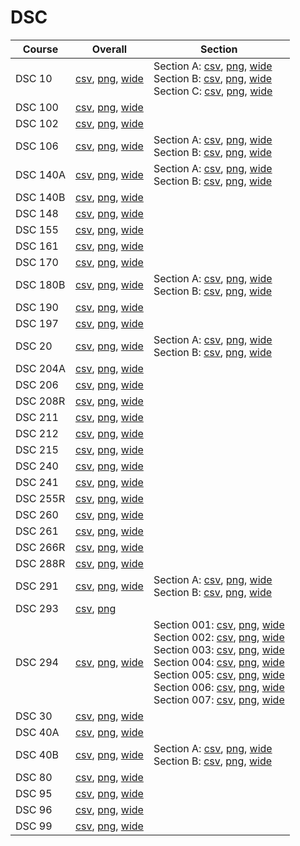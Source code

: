 # DSC

| Course | Overall | Section |
| ------ | ------- | ------- |
| DSC 10 | [csv](https://github.com/UCSD-Historical-Enrollment-Data/2024Winter/blob/main/overall/DSC%2010.csv), [png](https://raw.githubusercontent.com/UCSD-Historical-Enrollment-Data/2024Winter/main/plot_overall/DSC%2010.png), [wide](https://raw.githubusercontent.com/UCSD-Historical-Enrollment-Data/2024Winter/main/plot_overall_wide/DSC%2010.png) | Section A: [csv](https://github.com/UCSD-Historical-Enrollment-Data/2024Winter/blob/main/section/DSC%2010_A.csv), [png](https://raw.githubusercontent.com/UCSD-Historical-Enrollment-Data/2024Winter/main/plot_section/DSC%2010_A.png), [wide](https://raw.githubusercontent.com/UCSD-Historical-Enrollment-Data/2024Winter/main/plot_section_wide/DSC%2010_A.png)<br>Section B: [csv](https://github.com/UCSD-Historical-Enrollment-Data/2024Winter/blob/main/section/DSC%2010_B.csv), [png](https://raw.githubusercontent.com/UCSD-Historical-Enrollment-Data/2024Winter/main/plot_section/DSC%2010_B.png), [wide](https://raw.githubusercontent.com/UCSD-Historical-Enrollment-Data/2024Winter/main/plot_section_wide/DSC%2010_B.png)<br>Section C: [csv](https://github.com/UCSD-Historical-Enrollment-Data/2024Winter/blob/main/section/DSC%2010_C.csv), [png](https://raw.githubusercontent.com/UCSD-Historical-Enrollment-Data/2024Winter/main/plot_section/DSC%2010_C.png), [wide](https://raw.githubusercontent.com/UCSD-Historical-Enrollment-Data/2024Winter/main/plot_section_wide/DSC%2010_C.png) |
| DSC 100 | [csv](https://github.com/UCSD-Historical-Enrollment-Data/2024Winter/blob/main/overall/DSC%20100.csv), [png](https://raw.githubusercontent.com/UCSD-Historical-Enrollment-Data/2024Winter/main/plot_overall/DSC%20100.png), [wide](https://raw.githubusercontent.com/UCSD-Historical-Enrollment-Data/2024Winter/main/plot_overall_wide/DSC%20100.png) |  |
| DSC 102 | [csv](https://github.com/UCSD-Historical-Enrollment-Data/2024Winter/blob/main/overall/DSC%20102.csv), [png](https://raw.githubusercontent.com/UCSD-Historical-Enrollment-Data/2024Winter/main/plot_overall/DSC%20102.png), [wide](https://raw.githubusercontent.com/UCSD-Historical-Enrollment-Data/2024Winter/main/plot_overall_wide/DSC%20102.png) |  |
| DSC 106 | [csv](https://github.com/UCSD-Historical-Enrollment-Data/2024Winter/blob/main/overall/DSC%20106.csv), [png](https://raw.githubusercontent.com/UCSD-Historical-Enrollment-Data/2024Winter/main/plot_overall/DSC%20106.png), [wide](https://raw.githubusercontent.com/UCSD-Historical-Enrollment-Data/2024Winter/main/plot_overall_wide/DSC%20106.png) | Section A: [csv](https://github.com/UCSD-Historical-Enrollment-Data/2024Winter/blob/main/section/DSC%20106_A.csv), [png](https://raw.githubusercontent.com/UCSD-Historical-Enrollment-Data/2024Winter/main/plot_section/DSC%20106_A.png), [wide](https://raw.githubusercontent.com/UCSD-Historical-Enrollment-Data/2024Winter/main/plot_section_wide/DSC%20106_A.png)<br>Section B: [csv](https://github.com/UCSD-Historical-Enrollment-Data/2024Winter/blob/main/section/DSC%20106_B.csv), [png](https://raw.githubusercontent.com/UCSD-Historical-Enrollment-Data/2024Winter/main/plot_section/DSC%20106_B.png), [wide](https://raw.githubusercontent.com/UCSD-Historical-Enrollment-Data/2024Winter/main/plot_section_wide/DSC%20106_B.png) |
| DSC 140A | [csv](https://github.com/UCSD-Historical-Enrollment-Data/2024Winter/blob/main/overall/DSC%20140A.csv), [png](https://raw.githubusercontent.com/UCSD-Historical-Enrollment-Data/2024Winter/main/plot_overall/DSC%20140A.png), [wide](https://raw.githubusercontent.com/UCSD-Historical-Enrollment-Data/2024Winter/main/plot_overall_wide/DSC%20140A.png) | Section A: [csv](https://github.com/UCSD-Historical-Enrollment-Data/2024Winter/blob/main/section/DSC%20140A_A.csv), [png](https://raw.githubusercontent.com/UCSD-Historical-Enrollment-Data/2024Winter/main/plot_section/DSC%20140A_A.png), [wide](https://raw.githubusercontent.com/UCSD-Historical-Enrollment-Data/2024Winter/main/plot_section_wide/DSC%20140A_A.png)<br>Section B: [csv](https://github.com/UCSD-Historical-Enrollment-Data/2024Winter/blob/main/section/DSC%20140A_B.csv), [png](https://raw.githubusercontent.com/UCSD-Historical-Enrollment-Data/2024Winter/main/plot_section/DSC%20140A_B.png), [wide](https://raw.githubusercontent.com/UCSD-Historical-Enrollment-Data/2024Winter/main/plot_section_wide/DSC%20140A_B.png) |
| DSC 140B | [csv](https://github.com/UCSD-Historical-Enrollment-Data/2024Winter/blob/main/overall/DSC%20140B.csv), [png](https://raw.githubusercontent.com/UCSD-Historical-Enrollment-Data/2024Winter/main/plot_overall/DSC%20140B.png), [wide](https://raw.githubusercontent.com/UCSD-Historical-Enrollment-Data/2024Winter/main/plot_overall_wide/DSC%20140B.png) |  |
| DSC 148 | [csv](https://github.com/UCSD-Historical-Enrollment-Data/2024Winter/blob/main/overall/DSC%20148.csv), [png](https://raw.githubusercontent.com/UCSD-Historical-Enrollment-Data/2024Winter/main/plot_overall/DSC%20148.png), [wide](https://raw.githubusercontent.com/UCSD-Historical-Enrollment-Data/2024Winter/main/plot_overall_wide/DSC%20148.png) |  |
| DSC 155 | [csv](https://github.com/UCSD-Historical-Enrollment-Data/2024Winter/blob/main/overall/DSC%20155.csv), [png](https://raw.githubusercontent.com/UCSD-Historical-Enrollment-Data/2024Winter/main/plot_overall/DSC%20155.png), [wide](https://raw.githubusercontent.com/UCSD-Historical-Enrollment-Data/2024Winter/main/plot_overall_wide/DSC%20155.png) |  |
| DSC 161 | [csv](https://github.com/UCSD-Historical-Enrollment-Data/2024Winter/blob/main/overall/DSC%20161.csv), [png](https://raw.githubusercontent.com/UCSD-Historical-Enrollment-Data/2024Winter/main/plot_overall/DSC%20161.png), [wide](https://raw.githubusercontent.com/UCSD-Historical-Enrollment-Data/2024Winter/main/plot_overall_wide/DSC%20161.png) |  |
| DSC 170 | [csv](https://github.com/UCSD-Historical-Enrollment-Data/2024Winter/blob/main/overall/DSC%20170.csv), [png](https://raw.githubusercontent.com/UCSD-Historical-Enrollment-Data/2024Winter/main/plot_overall/DSC%20170.png), [wide](https://raw.githubusercontent.com/UCSD-Historical-Enrollment-Data/2024Winter/main/plot_overall_wide/DSC%20170.png) |  |
| DSC 180B | [csv](https://github.com/UCSD-Historical-Enrollment-Data/2024Winter/blob/main/overall/DSC%20180B.csv), [png](https://raw.githubusercontent.com/UCSD-Historical-Enrollment-Data/2024Winter/main/plot_overall/DSC%20180B.png), [wide](https://raw.githubusercontent.com/UCSD-Historical-Enrollment-Data/2024Winter/main/plot_overall_wide/DSC%20180B.png) | Section A: [csv](https://github.com/UCSD-Historical-Enrollment-Data/2024Winter/blob/main/section/DSC%20180B_A.csv), [png](https://raw.githubusercontent.com/UCSD-Historical-Enrollment-Data/2024Winter/main/plot_section/DSC%20180B_A.png), [wide](https://raw.githubusercontent.com/UCSD-Historical-Enrollment-Data/2024Winter/main/plot_section_wide/DSC%20180B_A.png)<br>Section B: [csv](https://github.com/UCSD-Historical-Enrollment-Data/2024Winter/blob/main/section/DSC%20180B_B.csv), [png](https://raw.githubusercontent.com/UCSD-Historical-Enrollment-Data/2024Winter/main/plot_section/DSC%20180B_B.png), [wide](https://raw.githubusercontent.com/UCSD-Historical-Enrollment-Data/2024Winter/main/plot_section_wide/DSC%20180B_B.png) |
| DSC 190 | [csv](https://github.com/UCSD-Historical-Enrollment-Data/2024Winter/blob/main/overall/DSC%20190.csv), [png](https://raw.githubusercontent.com/UCSD-Historical-Enrollment-Data/2024Winter/main/plot_overall/DSC%20190.png), [wide](https://raw.githubusercontent.com/UCSD-Historical-Enrollment-Data/2024Winter/main/plot_overall_wide/DSC%20190.png) |  |
| DSC 197 | [csv](https://github.com/UCSD-Historical-Enrollment-Data/2024Winter/blob/main/overall/DSC%20197.csv), [png](https://raw.githubusercontent.com/UCSD-Historical-Enrollment-Data/2024Winter/main/plot_overall/DSC%20197.png), [wide](https://raw.githubusercontent.com/UCSD-Historical-Enrollment-Data/2024Winter/main/plot_overall_wide/DSC%20197.png) |  |
| DSC 20 | [csv](https://github.com/UCSD-Historical-Enrollment-Data/2024Winter/blob/main/overall/DSC%2020.csv), [png](https://raw.githubusercontent.com/UCSD-Historical-Enrollment-Data/2024Winter/main/plot_overall/DSC%2020.png), [wide](https://raw.githubusercontent.com/UCSD-Historical-Enrollment-Data/2024Winter/main/plot_overall_wide/DSC%2020.png) | Section A: [csv](https://github.com/UCSD-Historical-Enrollment-Data/2024Winter/blob/main/section/DSC%2020_A.csv), [png](https://raw.githubusercontent.com/UCSD-Historical-Enrollment-Data/2024Winter/main/plot_section/DSC%2020_A.png), [wide](https://raw.githubusercontent.com/UCSD-Historical-Enrollment-Data/2024Winter/main/plot_section_wide/DSC%2020_A.png)<br>Section B: [csv](https://github.com/UCSD-Historical-Enrollment-Data/2024Winter/blob/main/section/DSC%2020_B.csv), [png](https://raw.githubusercontent.com/UCSD-Historical-Enrollment-Data/2024Winter/main/plot_section/DSC%2020_B.png), [wide](https://raw.githubusercontent.com/UCSD-Historical-Enrollment-Data/2024Winter/main/plot_section_wide/DSC%2020_B.png) |
| DSC 204A | [csv](https://github.com/UCSD-Historical-Enrollment-Data/2024Winter/blob/main/overall/DSC%20204A.csv), [png](https://raw.githubusercontent.com/UCSD-Historical-Enrollment-Data/2024Winter/main/plot_overall/DSC%20204A.png), [wide](https://raw.githubusercontent.com/UCSD-Historical-Enrollment-Data/2024Winter/main/plot_overall_wide/DSC%20204A.png) |  |
| DSC 206 | [csv](https://github.com/UCSD-Historical-Enrollment-Data/2024Winter/blob/main/overall/DSC%20206.csv), [png](https://raw.githubusercontent.com/UCSD-Historical-Enrollment-Data/2024Winter/main/plot_overall/DSC%20206.png), [wide](https://raw.githubusercontent.com/UCSD-Historical-Enrollment-Data/2024Winter/main/plot_overall_wide/DSC%20206.png) |  |
| DSC 208R | [csv](https://github.com/UCSD-Historical-Enrollment-Data/2024Winter/blob/main/overall/DSC%20208R.csv), [png](https://raw.githubusercontent.com/UCSD-Historical-Enrollment-Data/2024Winter/main/plot_overall/DSC%20208R.png), [wide](https://raw.githubusercontent.com/UCSD-Historical-Enrollment-Data/2024Winter/main/plot_overall_wide/DSC%20208R.png) |  |
| DSC 211 | [csv](https://github.com/UCSD-Historical-Enrollment-Data/2024Winter/blob/main/overall/DSC%20211.csv), [png](https://raw.githubusercontent.com/UCSD-Historical-Enrollment-Data/2024Winter/main/plot_overall/DSC%20211.png), [wide](https://raw.githubusercontent.com/UCSD-Historical-Enrollment-Data/2024Winter/main/plot_overall_wide/DSC%20211.png) |  |
| DSC 212 | [csv](https://github.com/UCSD-Historical-Enrollment-Data/2024Winter/blob/main/overall/DSC%20212.csv), [png](https://raw.githubusercontent.com/UCSD-Historical-Enrollment-Data/2024Winter/main/plot_overall/DSC%20212.png), [wide](https://raw.githubusercontent.com/UCSD-Historical-Enrollment-Data/2024Winter/main/plot_overall_wide/DSC%20212.png) |  |
| DSC 215 | [csv](https://github.com/UCSD-Historical-Enrollment-Data/2024Winter/blob/main/overall/DSC%20215.csv), [png](https://raw.githubusercontent.com/UCSD-Historical-Enrollment-Data/2024Winter/main/plot_overall/DSC%20215.png), [wide](https://raw.githubusercontent.com/UCSD-Historical-Enrollment-Data/2024Winter/main/plot_overall_wide/DSC%20215.png) |  |
| DSC 240 | [csv](https://github.com/UCSD-Historical-Enrollment-Data/2024Winter/blob/main/overall/DSC%20240.csv), [png](https://raw.githubusercontent.com/UCSD-Historical-Enrollment-Data/2024Winter/main/plot_overall/DSC%20240.png), [wide](https://raw.githubusercontent.com/UCSD-Historical-Enrollment-Data/2024Winter/main/plot_overall_wide/DSC%20240.png) |  |
| DSC 241 | [csv](https://github.com/UCSD-Historical-Enrollment-Data/2024Winter/blob/main/overall/DSC%20241.csv), [png](https://raw.githubusercontent.com/UCSD-Historical-Enrollment-Data/2024Winter/main/plot_overall/DSC%20241.png), [wide](https://raw.githubusercontent.com/UCSD-Historical-Enrollment-Data/2024Winter/main/plot_overall_wide/DSC%20241.png) |  |
| DSC 255R | [csv](https://github.com/UCSD-Historical-Enrollment-Data/2024Winter/blob/main/overall/DSC%20255R.csv), [png](https://raw.githubusercontent.com/UCSD-Historical-Enrollment-Data/2024Winter/main/plot_overall/DSC%20255R.png), [wide](https://raw.githubusercontent.com/UCSD-Historical-Enrollment-Data/2024Winter/main/plot_overall_wide/DSC%20255R.png) |  |
| DSC 260 | [csv](https://github.com/UCSD-Historical-Enrollment-Data/2024Winter/blob/main/overall/DSC%20260.csv), [png](https://raw.githubusercontent.com/UCSD-Historical-Enrollment-Data/2024Winter/main/plot_overall/DSC%20260.png), [wide](https://raw.githubusercontent.com/UCSD-Historical-Enrollment-Data/2024Winter/main/plot_overall_wide/DSC%20260.png) |  |
| DSC 261 | [csv](https://github.com/UCSD-Historical-Enrollment-Data/2024Winter/blob/main/overall/DSC%20261.csv), [png](https://raw.githubusercontent.com/UCSD-Historical-Enrollment-Data/2024Winter/main/plot_overall/DSC%20261.png), [wide](https://raw.githubusercontent.com/UCSD-Historical-Enrollment-Data/2024Winter/main/plot_overall_wide/DSC%20261.png) |  |
| DSC 266R | [csv](https://github.com/UCSD-Historical-Enrollment-Data/2024Winter/blob/main/overall/DSC%20266R.csv), [png](https://raw.githubusercontent.com/UCSD-Historical-Enrollment-Data/2024Winter/main/plot_overall/DSC%20266R.png), [wide](https://raw.githubusercontent.com/UCSD-Historical-Enrollment-Data/2024Winter/main/plot_overall_wide/DSC%20266R.png) |  |
| DSC 288R | [csv](https://github.com/UCSD-Historical-Enrollment-Data/2024Winter/blob/main/overall/DSC%20288R.csv), [png](https://raw.githubusercontent.com/UCSD-Historical-Enrollment-Data/2024Winter/main/plot_overall/DSC%20288R.png), [wide](https://raw.githubusercontent.com/UCSD-Historical-Enrollment-Data/2024Winter/main/plot_overall_wide/DSC%20288R.png) |  |
| DSC 291 | [csv](https://github.com/UCSD-Historical-Enrollment-Data/2024Winter/blob/main/overall/DSC%20291.csv), [png](https://raw.githubusercontent.com/UCSD-Historical-Enrollment-Data/2024Winter/main/plot_overall/DSC%20291.png), [wide](https://raw.githubusercontent.com/UCSD-Historical-Enrollment-Data/2024Winter/main/plot_overall_wide/DSC%20291.png) | Section A: [csv](https://github.com/UCSD-Historical-Enrollment-Data/2024Winter/blob/main/section/DSC%20291_A.csv), [png](https://raw.githubusercontent.com/UCSD-Historical-Enrollment-Data/2024Winter/main/plot_section/DSC%20291_A.png), [wide](https://raw.githubusercontent.com/UCSD-Historical-Enrollment-Data/2024Winter/main/plot_section_wide/DSC%20291_A.png)<br>Section B: [csv](https://github.com/UCSD-Historical-Enrollment-Data/2024Winter/blob/main/section/DSC%20291_B.csv), [png](https://raw.githubusercontent.com/UCSD-Historical-Enrollment-Data/2024Winter/main/plot_section/DSC%20291_B.png), [wide](https://raw.githubusercontent.com/UCSD-Historical-Enrollment-Data/2024Winter/main/plot_section_wide/DSC%20291_B.png) |
| DSC 293 | [csv](https://github.com/UCSD-Historical-Enrollment-Data/2024Winter/blob/main/overall/DSC%20293.csv), [png](https://raw.githubusercontent.com/UCSD-Historical-Enrollment-Data/2024Winter/main/plot_overall/DSC%20293.png) |  |
| DSC 294 | [csv](https://github.com/UCSD-Historical-Enrollment-Data/2024Winter/blob/main/overall/DSC%20294.csv), [png](https://raw.githubusercontent.com/UCSD-Historical-Enrollment-Data/2024Winter/main/plot_overall/DSC%20294.png), [wide](https://raw.githubusercontent.com/UCSD-Historical-Enrollment-Data/2024Winter/main/plot_overall_wide/DSC%20294.png) | Section 001: [csv](https://github.com/UCSD-Historical-Enrollment-Data/2024Winter/blob/main/section/DSC%20294_001.csv), [png](https://raw.githubusercontent.com/UCSD-Historical-Enrollment-Data/2024Winter/main/plot_section/DSC%20294_001.png), [wide](https://raw.githubusercontent.com/UCSD-Historical-Enrollment-Data/2024Winter/main/plot_section_wide/DSC%20294_001.png)<br>Section 002: [csv](https://github.com/UCSD-Historical-Enrollment-Data/2024Winter/blob/main/section/DSC%20294_002.csv), [png](https://raw.githubusercontent.com/UCSD-Historical-Enrollment-Data/2024Winter/main/plot_section/DSC%20294_002.png), [wide](https://raw.githubusercontent.com/UCSD-Historical-Enrollment-Data/2024Winter/main/plot_section_wide/DSC%20294_002.png)<br>Section 003: [csv](https://github.com/UCSD-Historical-Enrollment-Data/2024Winter/blob/main/section/DSC%20294_003.csv), [png](https://raw.githubusercontent.com/UCSD-Historical-Enrollment-Data/2024Winter/main/plot_section/DSC%20294_003.png), [wide](https://raw.githubusercontent.com/UCSD-Historical-Enrollment-Data/2024Winter/main/plot_section_wide/DSC%20294_003.png)<br>Section 004: [csv](https://github.com/UCSD-Historical-Enrollment-Data/2024Winter/blob/main/section/DSC%20294_004.csv), [png](https://raw.githubusercontent.com/UCSD-Historical-Enrollment-Data/2024Winter/main/plot_section/DSC%20294_004.png), [wide](https://raw.githubusercontent.com/UCSD-Historical-Enrollment-Data/2024Winter/main/plot_section_wide/DSC%20294_004.png)<br>Section 005: [csv](https://github.com/UCSD-Historical-Enrollment-Data/2024Winter/blob/main/section/DSC%20294_005.csv), [png](https://raw.githubusercontent.com/UCSD-Historical-Enrollment-Data/2024Winter/main/plot_section/DSC%20294_005.png), [wide](https://raw.githubusercontent.com/UCSD-Historical-Enrollment-Data/2024Winter/main/plot_section_wide/DSC%20294_005.png)<br>Section 006: [csv](https://github.com/UCSD-Historical-Enrollment-Data/2024Winter/blob/main/section/DSC%20294_006.csv), [png](https://raw.githubusercontent.com/UCSD-Historical-Enrollment-Data/2024Winter/main/plot_section/DSC%20294_006.png), [wide](https://raw.githubusercontent.com/UCSD-Historical-Enrollment-Data/2024Winter/main/plot_section_wide/DSC%20294_006.png)<br>Section 007: [csv](https://github.com/UCSD-Historical-Enrollment-Data/2024Winter/blob/main/section/DSC%20294_007.csv), [png](https://raw.githubusercontent.com/UCSD-Historical-Enrollment-Data/2024Winter/main/plot_section/DSC%20294_007.png), [wide](https://raw.githubusercontent.com/UCSD-Historical-Enrollment-Data/2024Winter/main/plot_section_wide/DSC%20294_007.png) |
| DSC 30 | [csv](https://github.com/UCSD-Historical-Enrollment-Data/2024Winter/blob/main/overall/DSC%2030.csv), [png](https://raw.githubusercontent.com/UCSD-Historical-Enrollment-Data/2024Winter/main/plot_overall/DSC%2030.png), [wide](https://raw.githubusercontent.com/UCSD-Historical-Enrollment-Data/2024Winter/main/plot_overall_wide/DSC%2030.png) |  |
| DSC 40A | [csv](https://github.com/UCSD-Historical-Enrollment-Data/2024Winter/blob/main/overall/DSC%2040A.csv), [png](https://raw.githubusercontent.com/UCSD-Historical-Enrollment-Data/2024Winter/main/plot_overall/DSC%2040A.png), [wide](https://raw.githubusercontent.com/UCSD-Historical-Enrollment-Data/2024Winter/main/plot_overall_wide/DSC%2040A.png) |  |
| DSC 40B | [csv](https://github.com/UCSD-Historical-Enrollment-Data/2024Winter/blob/main/overall/DSC%2040B.csv), [png](https://raw.githubusercontent.com/UCSD-Historical-Enrollment-Data/2024Winter/main/plot_overall/DSC%2040B.png), [wide](https://raw.githubusercontent.com/UCSD-Historical-Enrollment-Data/2024Winter/main/plot_overall_wide/DSC%2040B.png) | Section A: [csv](https://github.com/UCSD-Historical-Enrollment-Data/2024Winter/blob/main/section/DSC%2040B_A.csv), [png](https://raw.githubusercontent.com/UCSD-Historical-Enrollment-Data/2024Winter/main/plot_section/DSC%2040B_A.png), [wide](https://raw.githubusercontent.com/UCSD-Historical-Enrollment-Data/2024Winter/main/plot_section_wide/DSC%2040B_A.png)<br>Section B: [csv](https://github.com/UCSD-Historical-Enrollment-Data/2024Winter/blob/main/section/DSC%2040B_B.csv), [png](https://raw.githubusercontent.com/UCSD-Historical-Enrollment-Data/2024Winter/main/plot_section/DSC%2040B_B.png), [wide](https://raw.githubusercontent.com/UCSD-Historical-Enrollment-Data/2024Winter/main/plot_section_wide/DSC%2040B_B.png) |
| DSC 80 | [csv](https://github.com/UCSD-Historical-Enrollment-Data/2024Winter/blob/main/overall/DSC%2080.csv), [png](https://raw.githubusercontent.com/UCSD-Historical-Enrollment-Data/2024Winter/main/plot_overall/DSC%2080.png), [wide](https://raw.githubusercontent.com/UCSD-Historical-Enrollment-Data/2024Winter/main/plot_overall_wide/DSC%2080.png) |  |
| DSC 95 | [csv](https://github.com/UCSD-Historical-Enrollment-Data/2024Winter/blob/main/overall/DSC%2095.csv), [png](https://raw.githubusercontent.com/UCSD-Historical-Enrollment-Data/2024Winter/main/plot_overall/DSC%2095.png), [wide](https://raw.githubusercontent.com/UCSD-Historical-Enrollment-Data/2024Winter/main/plot_overall_wide/DSC%2095.png) |  |
| DSC 96 | [csv](https://github.com/UCSD-Historical-Enrollment-Data/2024Winter/blob/main/overall/DSC%2096.csv), [png](https://raw.githubusercontent.com/UCSD-Historical-Enrollment-Data/2024Winter/main/plot_overall/DSC%2096.png), [wide](https://raw.githubusercontent.com/UCSD-Historical-Enrollment-Data/2024Winter/main/plot_overall_wide/DSC%2096.png) |  |
| DSC 99 | [csv](https://github.com/UCSD-Historical-Enrollment-Data/2024Winter/blob/main/overall/DSC%2099.csv), [png](https://raw.githubusercontent.com/UCSD-Historical-Enrollment-Data/2024Winter/main/plot_overall/DSC%2099.png), [wide](https://raw.githubusercontent.com/UCSD-Historical-Enrollment-Data/2024Winter/main/plot_overall_wide/DSC%2099.png) |  |
